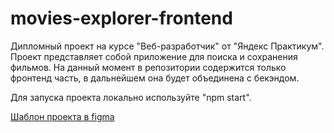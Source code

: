 # movies-explorer-frontend

Дипломный проект на курсе "Веб-разработчик" от "Яндекс Практикум".
Проект представляет собой приложение для поиска и сохранения фильмов.
На данный момент в репозитории содержится только фронтенд часть, в дальнейшем она будет объединена с бекэндом.

Для запуска проекта локально используйте "npm start".

[Шаблон проекта в figma](https://disk.yandex.ru/d/Ib_CGdkdeBnzLA)
